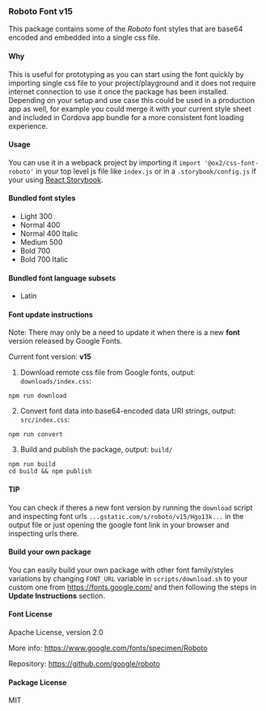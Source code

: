 ### Roboto Font v15

This package contains some of the *Roboto* font styles that are base64 encoded and embedded into a single css file.

#### Why
This is useful for prototyping as you can start using the font quickly by importing single css file to your project/playground and it does not require internet connection to use it once the package has been installed. Depending on your setup and use case this could be used in a production app as well, for example you could merge it with your current style sheet and included in Cordova app bundle for a more consistent font loading experience.

#### Usage
You can use it in a webpack project by importing it `import '@ox2/css-font-roboto'` in your top level js file like `index.js` or in a `.storybook/config.js` if your using [React Storybook](https://github.com/storybooks/react-storybook).

#### Bundled font styles
- Light 300
- Normal 400
- Normal 400 Italic
- Medium 500
- Bold 700
- Bold 700 Italic

#### Bundled font language subsets
- Latin

#### Font update instructions
Note: There may only be a need to update it when there is a new **font** version released by Google Fonts.

Current font version: **v15**

1. Download remote css file from Google fonts, output: `downloads/index.css`:
```
npm run download
```

2. Convert font data into base64-encoded data URI strings, output: `src/index.css`:
```
npm run convert
```

3. Build and publish the package, output: `build/`
```
npm run build
cd build && npm publish
```
#### TIP
You can check if theres a new font version by running the `download` script and inspecting font urls `...gstatic.com/s/roboto/v15/Hgo13k...` in the output file or just opening the google font link in your browser and inspecting urls there.


#### Build your own package
You can easily build your own package with other font family/styles variations by changing `FONT_URL` variable in `scripts/download.sh` to your custom one from https://fonts.google.com/ and then following the steps in **Update Instructions** section.

#### Font License
Apache License, version 2.0

More info: https://www.google.com/fonts/specimen/Roboto

Repository: https://github.com/google/roboto

#### Package License
MIT
